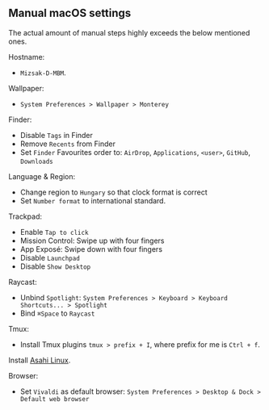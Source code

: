 ## Manual macOS settings
The actual amount of manual steps highly exceeds the below mentioned ones.

Hostname:
- `Mizsak-D-MBM`.

Wallpaper:
- `System Preferences > Wallpaper > Monterey`

Finder:
- Disable `Tags` in Finder
- Remove `Recents` from Finder
- Set `Finder` Favourites order to: `AirDrop`, `Applications`, `<user>`, `GitHub`, `Downloads`

Language & Region:
- Change region to `Hungary` so that clock format is correct
- Set `Number format` to international standard.

Trackpad:
- Enable `Tap to click`
- Mission Control: Swipe up with four fingers
- App Exposé: Swipe down with four fingers
- Disable `Launchpad`
- Disable `Show Desktop`

Raycast:
- Unbind `Spotlight`: `System Preferences > Keyboard > Keyboard Shortcuts... > Spotlight`
- Bind `⌘Space` to `Raycast`

Tmux:
- Install Tmux plugins `tmux > prefix + I`, where prefix for me is `Ctrl + f`.

Install [Asahi Linux](https://asahilinux.org).

Browser:
- Set `Vivaldi` as default browser: `System Preferences > Desktop & Dock > Default web browser`
